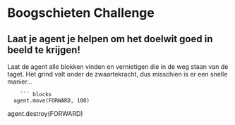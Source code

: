 # Boogschieten Challenge

## Laat je agent je helpen om het doelwit goed in beeld te krijgen! 

Laat de agent alle blokken vinden en vernietigen die in de weg staan van de taget. Het grind valt onder de zwaartekracht, dus misschien is er een snelle manier...

````
    ``` blocks
  agent.move(FORWARD, 100)
````

agent.destroy(FORWARD)

```
```